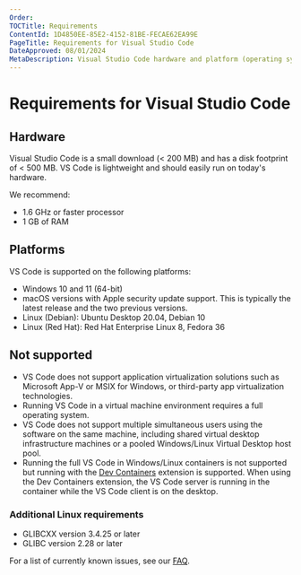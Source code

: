 ```yaml
---
Order:
TOCTitle: Requirements
ContentId: 1D4850EE-85E2-4152-81BE-FECAE62EA99E
PageTitle: Requirements for Visual Studio Code
DateApproved: 08/01/2024
MetaDescription: Visual Studio Code hardware and platform (operating system) requirements.
---
```

# Requirements for Visual Studio Code

## Hardware

Visual Studio Code is a small download (< 200 MB) and has a disk footprint of < 500 MB. VS Code is lightweight and should easily run on today's hardware.

We recommend:

* 1.6 GHz or faster processor
* 1 GB of RAM

## Platforms

VS Code is supported on the following platforms:

* Windows 10 and 11 (64-bit)
* macOS versions with Apple security update support. This is typically the latest release and the two previous versions.
* Linux (Debian): Ubuntu Desktop 20.04, Debian 10
* Linux (Red Hat): Red Hat Enterprise Linux 8, Fedora 36

## Not supported

* VS Code does not support application virtualization solutions such as Microsoft App-V or MSIX for Windows, or third-party app virtualization technologies.
* Running VS Code in a virtual machine environment requires a full operating system.
* VS Code does not support multiple simultaneous users using the software on the same machine, including shared virtual desktop infrastructure machines or a pooled Windows/Linux Virtual Desktop host pool.
* Running the full VS Code in Windows/Linux containers is not supported but running with the [Dev Containers](/docs/devcontainers/containers.md) extension is supported. When using the Dev Containers extension, the VS Code server is running in the container while the VS Code client is on the desktop.

### Additional Linux requirements

* GLIBCXX version 3.4.25 or later
* GLIBC version 2.28 or later

For a list of currently known issues, see our [FAQ](faq).
